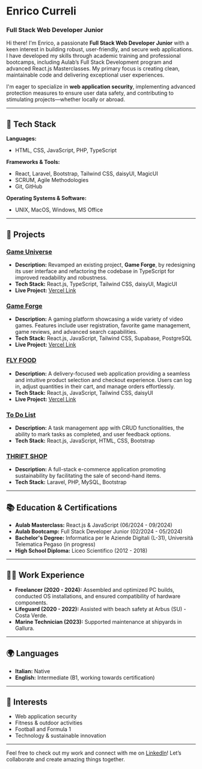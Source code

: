 # Enrico Curreli

### Full Stack Web Developer Junior  

Hi there! I'm Enrico, a passionate **Full Stack Web Developer Junior** with a keen interest in building robust, user-friendly, and secure web applications. I have developed my skills through academic training and professional bootcamps, including Aulab’s Full Stack Development program and advanced React.js Masterclasses. My primary focus is creating clean, maintainable code and delivering exceptional user experiences.

I'm eager to specialize in **web application security**, implementing advanced protection measures to ensure user data safety, and contributing to stimulating projects—whether locally or abroad.

---

## 🚀 Tech Stack

**Languages:**
- HTML, CSS, JavaScript, PHP, TypeScript  

**Frameworks & Tools:**
- React, Laravel, Bootstrap, Tailwind CSS, daisyUI, MagicUI  
- SCRUM, Agile Methodologies  
- Git, GitHub  

**Operating Systems & Software:**
- UNIX, MacOS, Windows, MS Office

---

## 🌟 Projects

### [Game Universe](https://github.com/enricocurreli/Game-Universe)
- **Description:** Revamped an existing project, **Game Forge**, by redesigning its user interface and refactoring the codebase in TypeScript for improved readability and robustness.
- **Tech Stack:** React.js, TypeScript, Tailwind CSS, daisyUI, MagicUI  
- **Live Project:** [Vercel Link](https://game-universe-tawny.vercel.app/)

### [Game Forge](https://github.com/enricocurreli/Game_Forge)
- **Description:** A gaming platform showcasing a wide variety of video games. Features include user registration, favorite game management, game reviews, and advanced search capabilities.
- **Tech Stack:** React.js, JavaScript, Tailwind CSS, Supabase, PostgreSQL
- **Live Project:** [Vercel Link](https://game-forge.vercel.app/)

### [FLY FOOD](https://github.com/enricocurreli/FLY_FOOD_PROJECT)
- **Description:** A delivery-focused web application providing a seamless and intuitive product selection and checkout experience. Users can log in, adjust quantities in their cart, and manage orders effortlessly.
- **Tech Stack:** React.js, JavaScript, Tailwind CSS, daisyUI
- **Live Project:** [Vercel Link](https://fly-food-project.vercel.app/)

### [To Do List](https://github.com/enricocurreli/React_ToDoList)  
- **Description:** A task management app with CRUD functionalities, the ability to mark tasks as completed, and user feedback options.
- **Tech Stack:** React.js, JavaScript, HTML, CSS, Bootstrap

### [THRIFT SHOP](https://github.com/enricocurreli/THRIFT-SHOP)  
- **Description:** A full-stack e-commerce application promoting sustainability by facilitating the sale of second-hand items.
- **Tech Stack:** Laravel, PHP, MySQL, Bootstrap

---

## 📚 Education & Certifications

- **Aulab Masterclass:** React.js & JavaScript (06/2024 - 09/2024)  
- **Aulab Bootcamp:** Full Stack Developer Junior (02/2024 - 05/2024)  
- **Bachelor's Degree:** Informatica per le Aziende Digitali (L-31), Università Telematica Pegaso (in progress)  
- **High School Diploma:** Liceo Scientifico (2012 - 2018)  

---

## 🧑‍💻 Work Experience

- **Freelancer (2020 - 2024):** Assembled and optimized PC builds, conducted OS installations, and ensured compatibility of hardware components.
- **Lifeguard (2020 - 2022):** Assisted with beach safety at Arbus (SU) - Costa Verde.
- **Marine Technician (2023):** Supported maintenance at shipyards in Gallura.

---

## 🌍 Languages

- **Italian:** Native
- **English:** Intermediate (B1, working towards certification)

---

## 🎯 Interests

- Web application security  
- Fitness & outdoor activities  
- Football and Formula 1  
- Technology & sustainable innovation  

---

Feel free to check out my work and connect with me on [LinkedIn](https://linkedin.com/in/e-curreli-webdeveloper)! Let’s collaborate and create amazing things together.


